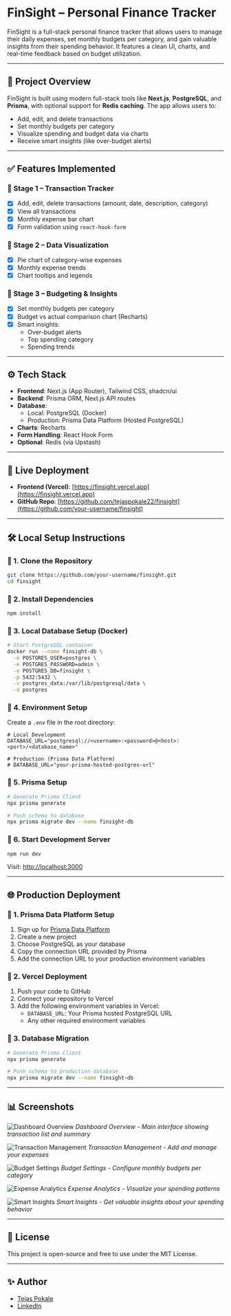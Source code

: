 # FinSight – Personal Finance Tracker

FinSight is a full-stack personal finance tracker that allows users to manage their daily expenses, set monthly budgets per category, and gain valuable insights from their spending behavior. It features a clean UI, charts, and real-time feedback based on budget utilization.

---

## 📌 Project Overview

FinSight is built using modern full-stack tools like **Next.js**, **PostgreSQL**, and **Prisma**, with optional support for **Redis caching**. The app allows users to:

- Add, edit, and delete transactions
- Set monthly budgets per category
- Visualize spending and budget data via charts
- Receive smart insights (like over-budget alerts)

---

## ✅ Features Implemented

### 🎯 Stage 1 – Transaction Tracker
- [x] Add, edit, delete transactions (amount, date, description, category)
- [x] View all transactions
- [x] Monthly expense bar chart
- [x] Form validation using `react-hook-form`

### 🎯 Stage 2 – Data Visualization
- [x] Pie chart of category-wise expenses
- [x] Monthly expense trends
- [x] Chart tooltips and legends

### 🎯 Stage 3 – Budgeting & Insights
- [x] Set monthly budgets per category
- [x] Budget vs actual comparison chart (Recharts)
- [x] Smart insights:
  - Over-budget alerts
  - Top spending category
  - Spending trends

---

## ⚙️ Tech Stack

- **Frontend**: Next.js (App Router), Tailwind CSS, shadcn/ui
- **Backend**: Prisma ORM, Next.js API routes
- **Database**: 
  - Local: PostgreSQL (Docker)
  - Production: Prisma Data Platform (Hosted PostgreSQL)
- **Charts**: Recharts
- **Form Handling**: React Hook Form
- **Optional**: Redis (via Upstash)

---

## 🚀 Live Deployment

- **Frontend (Vercel)**: [https://finsight.vercel.app](https://finsight.vercel.app)
- **GitHub Repo**: [https://github.com/tejaspokale22/finsight](https://github.com/your-username/finsight)

---

## 🛠️ Local Setup Instructions

### 🔹 1. Clone the Repository

```bash
git clone https://github.com/your-username/finsight.git
cd finsight
```

### 🔹 2. Install Dependencies

```bash
npm install
```

### 🔹 3. Local Database Setup (Docker)

```bash
# Start PostgreSQL container
docker run --name finsight-db \
  -e POSTGRES_USER=postgres \
  -e POSTGRES_PASSWORD=admin \
  -e POSTGRES_DB=finsight \
  -p 5432:5432 \
  -v postgres_data:/var/lib/postgresql/data \
  -d postgres
```

### 🔹 4. Environment Setup

Create a `.env` file in the root directory:

```env
# Local Development
DATABASE_URL="postgresql://<username>:<password>@<host>:<port>/<database_name>"

# Production (Prisma Data Platform)
# DATABASE_URL="your-prisma-hosted-postgres-url"
```

### 🔹 5. Prisma Setup

```bash
# Generate Prisma Client
npx prisma generate

# Push schema to database
npx prisma migrate dev --name finsight-db
```

### 🔹 6. Start Development Server

```bash
npm run dev
```

Visit: [http://localhost:3000](http://localhost:3000)

---

## 🌐 Production Deployment

### 🔹 1. Prisma Data Platform Setup

1. Sign up for [Prisma Data Platform](https://cloud.prisma.io)
2. Create a new project
3. Choose PostgreSQL as your database
4. Copy the connection URL provided by Prisma
5. Add the connection URL to your production environment variables

### 🔹 2. Vercel Deployment

1. Push your code to GitHub
2. Connect your repository to Vercel
3. Add the following environment variables in Vercel:
   - `DATABASE_URL`: Your Prisma hosted PostgreSQL URL
   - Any other required environment variables

### 🔹 3. Database Migration

```bash
# Generate Prisma Client
npx prisma generate

# Push schema to production database
npx prisma migrate dev --name finsight-db
```

---

## 📊 Screenshots

![Dashboard Overview](screenshots/1.png)
*Dashboard Overview - Main interface showing transaction list and summary*

![Transaction Management](screenshots/2.png)
*Transaction Management - Add and manage your expenses*

![Budget Settings](screenshots/3.png)
*Budget Settings - Configure monthly budgets per category*

![Expense Analytics](screenshots/4.png)
*Expense Analytics - Visualize your spending patterns*

![Smart Insights](screenshots/5.png)
*Smart Insights - Get valuable insights about your spending behavior*

---

## 🙌 License

This project is open-source and free to use under the MIT License.

---

## ✨ Author

* [Tejas Pokale](https://github.com/tejaspokale22)
* [LinkedIn](https://www.linkedin.com/in/tejaspokale22)

